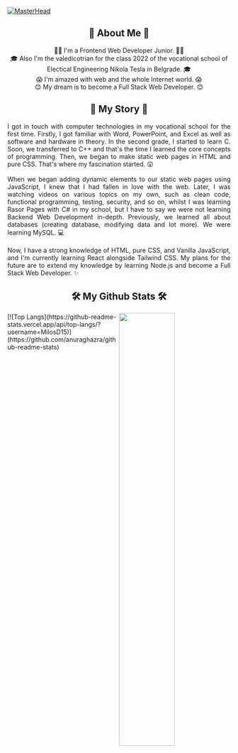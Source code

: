 [![MasterHead](https://lh3.googleusercontent.com/-DZrq6KMFsvmPrXQvboxmtidTvBjjgRstduu-kvJnvVm76P9nSWIdta-nnGiSg-fQf5GgRF10MeslP3qmD3ZlRyAoVPYZIwIBW4fZktMWG_nnv9foPb_2O7nFGdSeO2P9OF9yGHkUtnyRQ2oxjETYWawq39zdDlFDrK1EY5ZcsgCJOffl2Ru2GcSEkDYKrf-KxblT1Adc5Wre263qYloUz8UE2-IHqJn7dDR88fR7IXadejrvfXQ8DOGzvdOzhXgM0hNmmLh_-7OmYQhnUyqW-gvmtI9tI8fYn9_C8E1J2R4d4OcHRqkFhK59an2T1h_pHsLFco9hg_BANGImL5WIbtK6aGICeGpQMzAofM_81L8x3z7C16sHbR7p_X25kkyK2n2APapB-XGT2XFFpmPazGBBBN0g5dznNsRm14UGkyJznBx6CBb41iDLD3F3uPh6hGGcQ5ltvCmudNLABvLJyQImm40nmIXjwP2Fhb5SULh1zYSjBR-DVLuyMx_PCAN0wWa03EfI48phA-b2yEEIiZVEIdK-D-MKUpWnyTLu5ZrAwNdtsUdT59bTM361csNgpgh2NmYrXAgUMKrWaUty_ndASeD4wnuaB-wWh2hktEVMJShXVFRrE5Qj0o1Wz7jXFacBAmbj3mI_ca2dB9hLvq-ny2FiEJKpv5IgJcEcuXT9sR765fUZxy4OuSjv_HFYmLeYjg20qfZgXduAZWZ3HXTGvstnM8REXzMFyf_Ydch7gsPePQ8DMhAy7pvOwuVf8J5GKAWWTGQnXFw_cLJj1pEklWSj6yOPzhG=w1880-h903-no?authuser=0)](https://unsplash.com/photos/IKUYGCFmfw4)

## <div align="center">🚀 About Me 🚀</div>
<div align="center">👨‍💻 I'm a Frontend Web Developer Junior. 👨‍💻</div>
<div align="center">🎓 Also I'm the valedicotrian for the class 2022 of the vocational school of Electical Engineering Nikola Tesla in Belgrade. 🎓</div>
<div align="center">😱 I'm amazed with web and the whole Internet world. 😱</div>
<div align="center">😊 My dream is to become a Full Stack Web Developer. 😊</div>

## <div align="center">📜 My Story 📜</div>

<div align="justify">I got in touch with computer technologies in my vocational
school for the first time. Firstly, I got familiar with 
Word, PowerPoint, and Excel as well as software and hardware 
in theory. In the second grade, I started to learn C. Soon, 
we transferred to C++ and that's the time I learned the core 
concepts of programming. Then, we began to make static web 
pages in HTML and pure CSS. That's where my fascination 
started. 😲</div>
<br />
<div align="justify">When we began adding dynamic elements to our 
static web pages using JavaScript, I knew that I had fallen 
in love with the web. Later, I was watching videos on various 
topics on my own, such as clean code, functional programming, 
testing, security, and so on, whilst I was learning Rasor 
Pages with C# in my school, but I have to say we were not 
learning Backend Web Development in-depth. Previously, we 
learned all about databases (creating database, modifying 
data and lot more). We were learning MySQL. 💻</div>
<br />
<div align="justify">Now, I have a 
strong knowledge of HTML, pure CSS, and Vanilla JavaScript, 
and I'm currently learning React alongside Tailwind CSS. My 
plans for the future are to extend my knowledge by learning 
Node.js and become a Full Stack Web Developer. ✨</div>

## <div align="center">🛠 My Github Stats 🛠</div>
<img width="50%" align="right" src="http://github-readme-streak-stats.herokuapp.com?user=MilosD15&theme=dark&date_format=M%20j%5B%2C%20Y%5D&fire=FF4924&sideNums=96581B&background=282626&stroke=DDDDDD&currStreakNum=FF782A&currStreakLabel=DDDDDD&sideLabels=989898&ring=FF4924&dates=DDDDDD" />
[![Top Langs](https://github-readme-stats.vercel.app/api/top-langs/?username=MilosD15)](https://github.com/anuraghazra/github-readme-stats)

<!--
**MilosD15/MilosD15** is a ✨ _special_ ✨ repository because its `README.md` (this file) appears on your GitHub profile.

Here are some ideas to get you started:

- 🔭 I’m currently working on ...
- 🌱 I’m currently learning ...
- 👯 I’m looking to collaborate on ...
- 🤔 I’m looking for help with ...
- 💬 Ask me about ...
- 📫 How to reach me: ...
- 😄 Pronouns: ...
- ⚡ Fun fact: ...
<br /><br />
Repositories:  <br />
&nbsp;&nbsp;&nbsp; - Coca Colca Company Clone  <br />
&nbsp;&nbsp;&nbsp; - Dronjak Gradnja website  <br />
&nbsp;&nbsp;&nbsp; - Minesweeper game  <br />
-->
